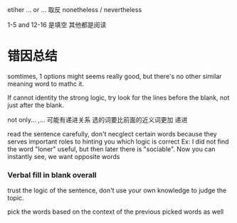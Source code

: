 etiher ... or ... 取反
nonetheless / nevertheless

1-5 and 12-16 是填空
其他都是阅读

# 错因总结
somtimes, 1 options might seems really good, but there's no other similar meaning word to mathc it.

If cannot identity the strong logic, try look for the lines before the blank, not just after the blank.

not only... ,... 可能有递进关系
选的词要比前面的近义词更加 递进

read the sentence carefully, don't necglect certain words because they serves important roles to hinting you which logic is correct
Ex: I did not find the word "loner" useful, but then later there is "sociable". Now you can instantly see, we want opposite words

### Verbal fill in blank overall

trust the logic of the sentence, don't use your own knowledge to judge the topic.

pick the words based on the context of the previous picked words as well



